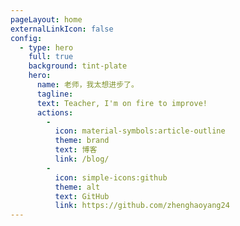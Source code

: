 ```yaml
---
pageLayout: home
externalLinkIcon: false
config:
  - type: hero
    full: true
    background: tint-plate
    hero: 
      name: 老师，我太想进步了。
      tagline: 
      text: Teacher, I'm on fire to improve!
      actions:
        -
          icon: material-symbols:article-outline
          theme: brand
          text: 博客
          link: /blog/
        -
          icon: simple-icons:github
          theme: alt
          text: GitHub
          link: https://github.com/zhenghaoyang24
---
```

